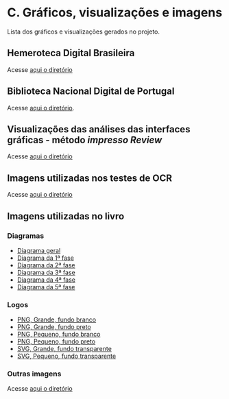 # C. Gráficos, visualizações e imagens

Lista dos gráficos e visualizações gerados no projeto.

## Hemeroteca Digital Brasileira

Acesse [aqui o diretório](https://github.com/ericbrasiln/hemdig-framework/tree/main/repositorios/BND-BR/charts)

## Biblioteca Nacional Digital de Portugal

Acesse [aqui o diretório](https://github.com/ericbrasiln/hemdig-framework/tree/main/repositorios/BND-PT/charts).

## Visualizações  das análises das interfaces gráficas - método *impresso Review*

Acesse [aqui o diretório](https://github.com/ericbrasiln/hemdig-framework/tree/main/repositorios/AVA_INTERFACES/impresso_review_method/charts)

## Imagens utilizadas nos testes de OCR

Acesse [aqui o diretório](https://github.com/ericbrasiln/hemdig-framework/tree/main/ocr_olr/imgs)

## Imagens utilizadas no livro

### Diagramas

- [Diagrama geral](../assets/images/full-diagram.png)
- [Diagrama da 1ª fase](../assets/images/1fase_mermaid-diagram-2023-08-21-171600.png)
- [Diagrama da 2ª fase](../assets/images/2fase_mermaid-diagram-2023-08-21-172523.png)
- [Diagrama da 3ª fase](../assets/images/3fase_mermaid-diagram-2023-08-21-173800.png)
- [Diagrama da 4ª fase](../assets/images/4fase_mermaid-diagram-2023-08-21-225902.png)
- [Diagrama da 5ª fase](../assets/images/5fase_mermaid-diagram-2023-08-21-225829.png)

### Logos

- [PNG, Grande, fundo branco](../assets/images/logos/logo-lg-white.png)
- [PNG, Grande, fundo preto](../assets/images/logos/logo-lg-black.png)
- [PNG, Pequeno, fundo branco](../assets/images/logos/logo-sm-white.png)
- [PNG, Pequeno, fundo preto](../assets/images/logos/logo-sm-black.png)
- [SVG, Grande, fundo transparente](../assets/images/logos/logo-lg.svg)
- [SVG, Pequeno, fundo transparente](../assets/images/logos/logo-sm.svg)

### Outras imagens

Acesse [aqui o diretório](https://github.com/ericbrasiln/hemdig-framework/tree/31-jupyter-book/book/assets/images)